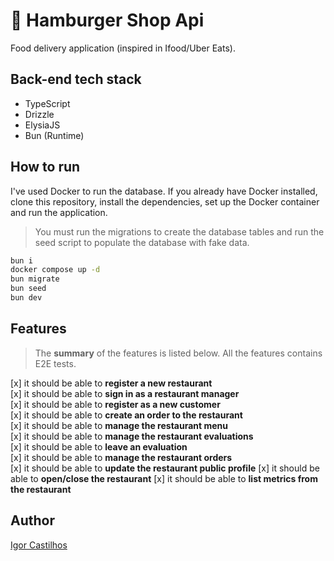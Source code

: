 # 🍔 Hamburger Shop Api
Food delivery application (inspired in Ifood/Uber Eats).

## Back-end tech stack

* TypeScript
* Drizzle
* ElysiaJS
* Bun (Runtime)

## How to run
I've used Docker to run the database. If you already have Docker installed, clone this repository, install the dependencies, set up the Docker container and run the application.

> You must run the migrations to create the database tables and run the seed script to populate the database with fake data.

```sh
bun i
docker compose up -d
bun migrate
bun seed
bun dev
```

## Features

> The **summary** of the features is listed below. All the features contains E2E tests.

[x] it should be able to **register a new restaurant**  
[x] it should be able to **sign in as a restaurant manager**  
[x] it should be able to **register as a new customer**  
[x] it should be able to **create an order to the restaurant**  
[x] it should be able to **manage the restaurant menu**  
[x] it should be able to **manage the restaurant evaluations**  
[x] it should be able to **leave an evaluation**  
[x] it should be able to **manage the restaurant orders**  
[x] it should be able to **update the restaurant public profile** 
[x] it should be able to **open/close the restaurant** 
[x] it should be able to **list metrics from the restaurant**

## Author

[Igor Castilhos](https://github.com/IgorCastilhos)
